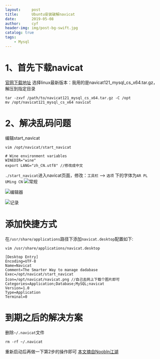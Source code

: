 ```yaml
---
layout:     post
title:      Ubuntu安装破解navicat
date:       2019-05-08
author:     cyf
header-img: img/post-bg-swift.jpg
catalog: true
tags:
    - Mysql
---
```

# 1、首先下载navicat
[官网下载地址](https://www.navicat.com.cn/download/navicat-for-mysql)
选择linux最新版本：我用的是navicat121_mysql_cs_x64.tar.gz，解压到指定目录
```
tar -zxvf /path/to/navicat121_mysql_cs_x64.tar.gz -C /opt
mv /opt/navicat121_mysql_cs_x64 navicat
```
# 2、解决乱码问题
编辑start_navicat
```
vim /opt/navicat/start_navicat

# Wine environment variables
WINEDIR="wine"
export LANG="zh_CN.utf8" //修改成中文
```
`./start_navicat`进入navicat页面，修改：`工具栏` --> `选项` 下的字体为`AR PL UMing CN`
![常规](https://img-blog.csdn.net/20180529173345853?watermark/2/text/aHR0cHM6Ly9ibG9nLmNzZG4ubmV0L3FxXzQxMzc2NzQw/font/5a6L5L2T/fontsize/400/fill/I0JBQkFCMA==/dissolve/70)

![编辑器](https://img-blog.csdn.net/20180529173409313?watermark/2/text/aHR0cHM6Ly9ibG9nLmNzZG4ubmV0L3FxXzQxMzc2NzQw/font/5a6L5L2T/fontsize/400/fill/I0JBQkFCMA==/dissolve/70)

![记录](https://img-blog.csdn.net/20180529173427350?watermark/2/text/aHR0cHM6Ly9ibG9nLmNzZG4ubmV0L3FxXzQxMzc2NzQw/font/5a6L5L2T/fontsize/400/fill/I0JBQkFCMA==/dissolve/70)

# 添加快捷方式
在`/usr/share/applications`路径下添加`navicat.desktop`配置如下:
```
vim /usr/share/applications/navicat.desktop

[Desktop Entry]                                                                                      
Encoding=UTF-8
Name=Navicat
Comment=The Smarter Way to manage dadabase
Exec=/opt/navicat/start_navicat
Icon=/opt/navicat/navicat.png //自己去网上下载个图片即可
Categories=Application;Database;MySQL;navicat
Version=1.0
Type=Application
Terminal=0
```
# 到期之后的解决方案
删除`~/.navicat`文件
```
rm -rf ~/.navicat
```
重新启动后再做一下第2步的操作即可
[本文摘自Noobln江湖](https://blog.csdn.net/qq_41376740/article/details/80499545)